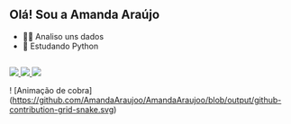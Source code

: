 ## Olá! Sou a Amanda Araújo 


- 👩‍💻 Analiso uns dados
- 🐍 Estudando Python
##

<div> 
 <a href = "mailto:amanda9raujo@gmail.com"> <img src = "https://img.shields.io/badge/Gmail-D14836?style=for-the-badge&logo=gmail&logoColor=white" target = "_ blank"> </a>
 <a href="https://medium.com/@amanda9araujo" target="_blank"> <img src = "https://img.shields.io/badge/Medium-12100E?style=for-the-badge&logo=medium&logoColor=white "target =" _ blank "> </a>
 <a href="https://www.linkedin.com/in/amanda-ara%C3%BAjo-0337a0102" target="_blank"> <img src = "https://img.shields.io/badge/LinkedIn-0077B5?style=for-the-badge&logo=linkedin&logoColor=white "target =" _ blank "> </a>
 
 ! [Animação de cobra] (https://github.com/AmandaAraujoo/AmandaAraujoo/blob/output/github-contribution-grid-snake.svg)
</div>
